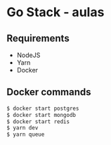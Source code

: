 # Go Stack - aulas

## Requirements

* NodeJS
* Yarn
* Docker

## Docker commands

```bash
$ docker start postgres
$ docker start mongodb
$ docker start redis
$ yarn dev
$ yarn queue
```